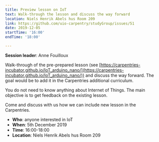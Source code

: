 ```yaml
---
title: Preview lesson on IoT
text: Walk-through the lesson and discuss the way forward
location: Niels Henrik Abels hus Room 209
link: https://github.com/uio-carpentry/studyGroup/issues/51
date: 2019-12-05
startTime: '16:00'
endTime: '18:00'

---
```


**Session leader**: Anne Fouilloux

Walk-through of the pre-prepared lesson (see [https://carpentries-incubator.github.io/IoT_arduino_nano/](https://carpentries-incubator.github.io/IoT_arduino_nano/)) and discuss the way forward. The goal would be to add it in the Carpentries additional curriculum.

You do not need to know anything about Internet of Things. The main objective is to get feedback on the existing lesson.

Come and discuss with us how we can include new lesson in the Carpentries. 

- **Who**: anyone interested in IoT
- **When**: 5th December 2019
- **Time**: 16:00-18:00
- **Location**:  Niels Henrik Abels hus Room 209
